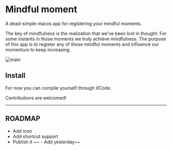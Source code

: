 # Mindful moment


A dead-simple macos app for registering your mindful moments.

The key of mindfulness is the realization that we've been lost in thought. For some instants in those moments we truly achieve mindfulness.
The purpose of this app is to register any of those mindful moments and influence our momentum to keep increasing.

![main](https://i.imgur.com/LTfeqXO.png)


## Install

For now you can compile yourself through XCode.


Contributions are welcomed!



----


## ROADMAP

 - Add icon
 - Add shortcut support
 - Publish it
~~ - Add yesterday~~
